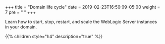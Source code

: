 +++
title = "Domain life cycle"
date = 2019-02-23T16:50:09-05:00
weight = 7
pre = "<b> </b>"
+++

Learn how to start, stop, restart, and scale the WebLogic Server instances in your domain.

{{% children style="h4" description="true" %}}

